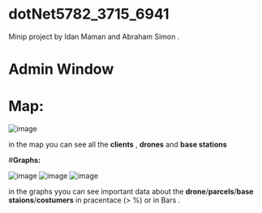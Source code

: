 # dotNet5782_3715_6941
Minip project by Idan Maman and Abraham Simon . 
# **Admin Window** 
# **Map:**
    
![image](https://user-images.githubusercontent.com/90776557/146778990-9c55dc53-fcac-476b-abd0-3a459a8b8165.png)


  in the map you can see all the **clients** , **drones** and **base stations** 
  
  #**Graphs:**

![image](https://user-images.githubusercontent.com/90776557/146779144-96fd73ef-085b-42da-a771-7691df4e8b78.png) ![image](https://user-images.githubusercontent.com/90776557/146779160-48786fc0-197f-43cc-88e4-e53fcaccd0d7.png)
![image](https://user-images.githubusercontent.com/90776557/146779161-34b6313f-1526-4bc3-a494-7644a9fbf467.png)


in the graphs yyou can see important data about the **drone**/**parcels**/**base staions**/**costumers** in pracentace (> %) 
or in Bars . 

